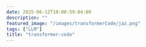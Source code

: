```yaml
---
date: 2025-06-12T10:00:59-04:00
description: ""
featured_image: "/images/transformerCode/jaz.png"
tags: ["LLM"]
title: "transformer-code"
---
```


